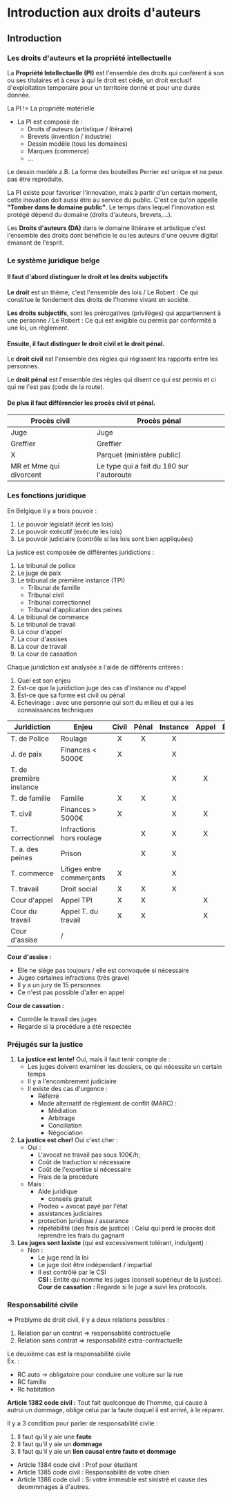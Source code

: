 # Introduction aux droits d'auteurs

## Introduction

### Les droits d'auteurs et la propriété intellectuelle

La **Propriété Intellectuelle (PI)** est l'ensemble des droits qui confèrent à son ou ses titulaires et à ceux à qui le droit est cédé, un droit exclusif d'exploitation temporaire pour un territoire donné et pour une durée donnée.  

La PI != La propriété matérielle

* La PI est composé de :
	* Droits d'auteurs (artistique / litéraire)
	* Brevets (invention / industrie)
	* Dessin modèle (tous les domaines)
	* Marques (commerce)
	* ...

Le dessin modèle z.B. La forme des bouteilles Perrier est unique et ne peux pas être reproduite.

La PI existe pour favoriser l'innovation, mais à partir d'un certain moment, cette inovation doit aussi être au service du public. C'est ce qu'on appelle **"Tomber dans le domaine public"**. Le temps dans lequel l'innovation est protégé dépend du domaine (droits d'auteurs, brevets,...).

Les **Droits d'auteurs (DA)** dans le domaine littéraire et artistique c'est l'ensemble des droits dont bénéficie le ou les auteurs d'une oeuvre digital émanant de l'esprit.

### Le système juridique belge

#### Il faut d'abord distinguer **le droit** et **les droits subjectifs**

**Le droit** est un thème, c'est l'ensemble des lois / Le Robert : Ce qui constitue le fondement des droits de l'homme vivant en société.

**Les droits subjectifs**, sont les prérogatives (privilèges) qui appartiennent à une personne / Le Robert : Ce qui est exigible ou permis par conformité à une loi, un règlement.

#### Ensuite, il faut distinguer le **droit civil** et le **droit pénal**.

Le **droit civil** est l'ensemble des règles qui régissent les rapports entre les personnes.

Le **droit pénal** est l'ensemble des règles qui disent ce qui est permis et ci qui ne l'est pas (code de la route).

#### De plus il faut différencier les **procès civil et pénal**.

|Procès civil|Procès pénal|
|----|----|
|Juge|Juge|
|Greffier|Greffier|
|X|Parquet (ministère public)|
|MR et Mme qui divorcent|Le type qui a fait du 180 sur l'autoroute|

### Les fonctions juridique

En Belgique il y a trois pouvoir :
1. Le pouvoir législatif (écrit les lois)
1. Le pouvoir exécutif (exécute les lois)
1. Le pouvoir judiciaire (contrôle si les lois sont bien appliquées)

La justice est composée de différentes juridictions :
1. Le tribunal de police
1. Le juge de paix
1. Le tribunal de première instance (TPI)
	* Tribunal de famille
	* Tribunal civil
	* Tribunal correctionnel
	* Tribunal d'application des peines
1. Le tribunal de commerce
1. Le tribunal de travail
1. La cour d'appel
1. La cour d'assises
1. La cour de travail
1. La cour de cassation

Chaque juridiction est analysée a l'aide de différents critères :
1. Quel est son enjeu
1. Est-ce que la juridiction juge des cas d'instance ou d'appel
1. Est-ce que sa forme est civil ou pénal
1. Échevinage : avec une personne qui sort du milieu et qui a les connaissances techniques

|Juridiction|Enjeu|Civil|Pénal|Instance|Appel|Échevinage|
|------|------|:------:|:------:|:------:|:------:|:------:|
|T. de Police|Roulage|X|X|X|||
|J. de paix|Finances < 5000&euro;|X||X|||
|T. de première instance||||X|X||
|T. de famille|Famille|X|X|X|||
|T. civil|Finances > 5000&euro;|X||X|X||
|T. correctionnel|Infractions hors roulage||X|X|X||
|T. a. des peines|Prison||X|X|||
|T. commerce|Litiges entre commerçants|X||X||X|
|T. travail|Droit social|X|X|X||X|
|Cour d'appel|Appel TPI|X|X||X||
|Cour du travail|Appel T. du travail|X|X||X|X|
|Cour d'assise|/||||||

**Cour d'assise :**
* Elle ne siège pas toujours / elle est convoquée si nécessaire
* Juges certaines infractions (très grave)
* Il y a un jury de 15 personnes
* Ce n'est pas possible d'aller en appel

**Cour de cassation :**
* Contrôle le travail des juges
* Regarde si la procédure a été respectée

### Préjugés sur la justice

1. **La justice est lente!** Oui, mais il faut tenir compte de :
	* Les juges doivent examiner les dossiers, ce qui nécessite un certain temps
	* Il y a l'encombrement judiciaire
	* Il existe des cas d'urgence :
		* Référré
		* Mode alternatif de règlement de conflit (MARC) :
			* Médiation
			* Arbitrage
			* Conciliation
			* Négociation
1. **La justice est cher!** Oui c'est cher :
	* Oui :
		* L'avocat ne travail pas sous 100&euro;/h;
		* Coût de traduction si nécessaire
		* Coût de l'expertise si nécessaire
		* Frais de la procédure
	* Mais :
		* Aide juridique
			* conseils gratuit
		* Prodeo = avocat payé par l'état
		* assistances judiciaires
		* protection juridique / assurance
		* répétébilité (des frais de justice) : Celui qui perd le procès doit reprendre les frais du gagnant
1. **Les juges sont laxiste** (qui est excessivement tolérant, indulgent) :
	* Non :
		* Le juge rend la loi
		* Le juge doit être indépendant / impartial
		* Il est contrôlé par le CSI  
**CSI :** Entité qui nomme les juges (conseil supérieur de la justice).  
**Cour de cassation :** Regarde si le juge a suivi les protocols.

### Responsabilité civile  

=> Problyme de droit civil, il y a deux relations possibles :
1. Relation par un contrat => responsabilité contractuelle
1. Relation sans contrat => responsabilité extra-contractuelle

Le deuxième cas est la responsabilité civile  
Ex. :
* RC auto -> obligatoire pour conduire une voiture sur la rue
* RC famille
* Rc habitation  

**Article 1382 code civil :** Tout fait quelconque de l'homme, qui cause à autrui un dommage, oblige celui par la faute duquel il est arrivé, à le réparer.  

Il y a 3 condition pour parler de responsabilité civile :  
1. Il faut qu'il y aie une **faute**
1. Il faut qu'il y aie un **dommage**
1. Il faut qu'il y aie un **lien causal entre faute et dommage**  

* Article 1384 code civil : Prof pour étudiant
* Article 1385 code civil : Responsabilité de votre chien
* Article 1386 code civil : Si votre immeuble est sinistré et cause des deommmages à d'autres.  
 